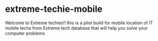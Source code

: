 # extreme-techie-mobile
Welcome to Extreme techies!!
this is a pilot build for mobile location of IT mobile techs from Extreme tech database that will help you solve your computer problems
